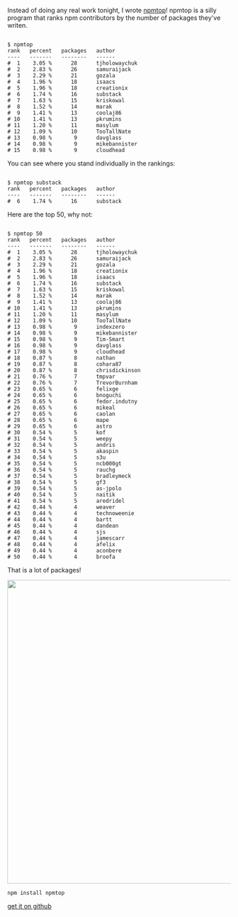 Instead of doing any real work tonight, I wrote
<a href="https://github.com/substack/npmtop">npmtop</a>!
npmtop is a silly program that ranks npm contributors by the number of packages
they've writen.
</p>

<code>
$ npmtop
rank   percent   packages   author
----   -------   --------   ------
#  1    3.05 %      28      tjholowaychuk
#  2    2.83 %      26      samuraijack
#  3    2.29 %      21      gozala
#  4    1.96 %      18      isaacs
#  5    1.96 %      18      creationix
#  6    1.74 %      16      substack
#  7    1.63 %      15      kriskowal
#  8    1.52 %      14      marak
#  9    1.41 %      13      coolaj86
# 10    1.41 %      13      pkrumins
# 11    1.20 %      11      masylum
# 12    1.09 %      10      TooTallNate
# 13    0.98 %       9      davglass
# 14    0.98 %       9      mikebannister
# 15    0.98 %       9      cloudhead
</code>

<p>
You can see where you stand individually in the rankings:
</p>

<code>
$ npmtop substack
rank   percent   packages   author
----   -------   --------   ------
#  6    1.74 %      16      substack
</code>

<p>
Here are the top 50, why not:
</p>

<code>
$ npmtop 50
rank   percent   packages   author
----   -------   --------   ------
#  1    3.05 %      28      tjholowaychuk
#  2    2.83 %      26      samuraijack
#  3    2.29 %      21      gozala
#  4    1.96 %      18      creationix
#  5    1.96 %      18      isaacs
#  6    1.74 %      16      substack
#  7    1.63 %      15      kriskowal
#  8    1.52 %      14      marak
#  9    1.41 %      13      coolaj86
# 10    1.41 %      13      pkrumins
# 11    1.20 %      11      masylum
# 12    1.09 %      10      TooTallNate
# 13    0.98 %       9      indexzero
# 14    0.98 %       9      mikebannister
# 15    0.98 %       9      Tim-Smart
# 16    0.98 %       9      davglass
# 17    0.98 %       9      cloudhead
# 18    0.87 %       8      nathan
# 19    0.87 %       8      cohara87
# 20    0.87 %       8      chrisdickinson
# 21    0.76 %       7      tmpvar
# 22    0.76 %       7      TrevorBurnham
# 23    0.65 %       6      felixge
# 24    0.65 %       6      bnoguchi
# 25    0.65 %       6      fedor.indutny
# 26    0.65 %       6      mikeal
# 27    0.65 %       6      caolan
# 28    0.65 %       6      mape
# 29    0.65 %       6      astro
# 30    0.54 %       5      kof
# 31    0.54 %       5      weepy
# 32    0.54 %       5      andris
# 33    0.54 %       5      akaspin
# 34    0.54 %       5      s3u
# 35    0.54 %       5      ncb000gt
# 36    0.54 %       5      rauchg
# 37    0.54 %       5      bradleymeck
# 38    0.54 %       5      gf3
# 39    0.54 %       5      as-jpolo
# 40    0.54 %       5      naitik
# 41    0.54 %       5      aredridel
# 42    0.44 %       4      weaver
# 43    0.44 %       4      technoweenie
# 44    0.44 %       4      bartt
# 45    0.44 %       4      dandean
# 46    0.44 %       4      sjs
# 47    0.44 %       4      jamescarr
# 48    0.44 %       4      afelix
# 49    0.44 %       4      aconbere
# 50    0.44 %       4      broofa
</code>

<p>
That is a lot of packages!
</p>

<div style="text-align: center">
<img src="/images/npmtop.png" width="510" height="684">
</div>

<code>
npm install npmtop
</code>

<p>
<a href="https://github.com/substack/npmtop">get it on github</a>
</p>

